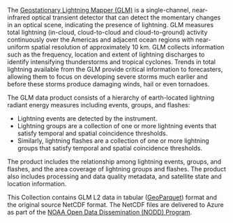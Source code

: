 The [Geostationary Lightning Mapper (GLM)](https://www.goes-r.gov/spacesegment/glm.html) is a single-channel, near-infrared optical transient detector that can detect the momentary changes in an optical scene, indicating the presence of lightning. GLM measures total lightning (in-cloud, cloud-to-cloud and cloud-to-ground) activity continuously over the Americas and adjacent ocean regions with near-uniform spatial resolution of approximately 10 km. GLM collects information such as the frequency, location and extent of lightning discharges to identify intensifying thunderstorms and tropical cyclones. Trends in total lightning available from the GLM provide critical information to forecasters, allowing them to focus on developing severe storms much earlier and before these storms produce damaging winds, hail or even tornadoes.

The GLM data product consists of a hierarchy of earth-located lightning radiant energy measures including events, groups, and flashes:

- Lightning events are detected by the instrument.
- Lightning groups are a collection of one or more lightning events that satisfy temporal and spatial coincidence thresholds.
- Similarly, lightning flashes are a collection of one or more lightning groups that satisfy temporal and spatial coincidence thresholds.

The product includes the relationship among lightning events, groups, and flashes, and the area coverage of lightning groups and flashes. The product also includes processing and data quality metadata, and satellite state and location information. 

This Collection contains GLM L2 data in tabular ([GeoParquet](https://github.com/opengeospatial/geoparquet)) format and the original source NetCDF format. The NetCDF files are delivered to Azure as part of the [NOAA Open Data Dissemination (NODD) Program](https://www.noaa.gov/information-technology/open-data-dissemination).